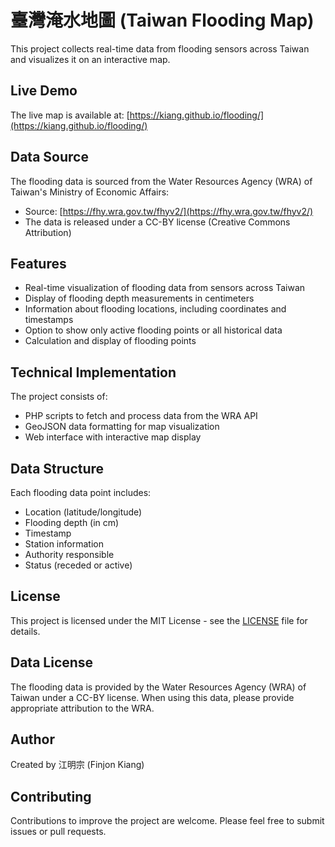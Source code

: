 # 臺灣淹水地圖 (Taiwan Flooding Map)

This project collects real-time data from flooding sensors across Taiwan and visualizes it on an interactive map.

## Live Demo

The live map is available at: [https://kiang.github.io/flooding/](https://kiang.github.io/flooding/)

## Data Source

The flooding data is sourced from the Water Resources Agency (WRA) of Taiwan's Ministry of Economic Affairs:
- Source: [https://fhy.wra.gov.tw/fhyv2/](https://fhy.wra.gov.tw/fhyv2/)
- The data is released under a CC-BY license (Creative Commons Attribution)

## Features

- Real-time visualization of flooding data from sensors across Taiwan
- Display of flooding depth measurements in centimeters
- Information about flooding locations, including coordinates and timestamps
- Option to show only active flooding points or all historical data
- Calculation and display of flooding points

## Technical Implementation

The project consists of:
- PHP scripts to fetch and process data from the WRA API
- GeoJSON data formatting for map visualization
- Web interface with interactive map display

## Data Structure

Each flooding data point includes:
- Location (latitude/longitude)
- Flooding depth (in cm)
- Timestamp
- Station information
- Authority responsible
- Status (receded or active)

## License

This project is licensed under the MIT License - see the [LICENSE](LICENSE) file for details.

## Data License

The flooding data is provided by the Water Resources Agency (WRA) of Taiwan under a CC-BY license. When using this data, please provide appropriate attribution to the WRA.

## Author

Created by 江明宗 (Finjon Kiang)

## Contributing

Contributions to improve the project are welcome. Please feel free to submit issues or pull requests. 